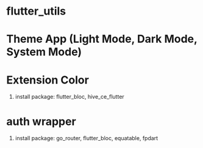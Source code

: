 # flutter_utils

# Theme App (Light Mode, Dark Mode, System Mode)
# Extension Color 
1. install package: flutter_bloc, hive_ce_flutter

# auth wrapper
1. install package: go_router, flutter_bloc, equatable, fpdart
